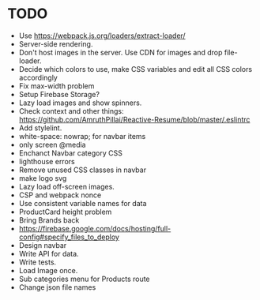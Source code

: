 # TODO

* Use https://webpack.js.org/loaders/extract-loader/
* Server-side rendering.
* Don't host images in the server. Use CDN for images and drop file-loader.
* Decide which colors to use, make CSS variables and edit all CSS colors accordingly
* Fix max-width problem
* Setup Firebase Storage?
* Lazy load images and show spinners.
* Check context and other things: https://github.com/AmruthPillai/Reactive-Resume/blob/master/.eslintrc
* Add stylelint.
* white-space: nowrap; for navbar items
* only screen @media
* Enchanct Navbar category CSS
* lighthouse errors
* Remove unused CSS classes in navbar
* make logo svg
* Lazy load off-screen images.
* CSP and webpack nonce
* Use consistent variable names for data
* ProductCard height problem
* Bring Brands back
* https://firebase.google.com/docs/hosting/full-config#specify_files_to_deploy
* Design navbar
* Write API for data.
* Write tests.
* Load Image once.
* Sub categories menu for Products route
* Change json file names
